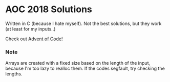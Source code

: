 # AOC 2018 Solutions

Written in C (because I hate myself).
Not the best solutions, but they work (at least for my inputs..)

Check out [Advent of Code!](https://adventofcode.com/)

### Note
Arrays are created with a fixed size based on the length of the input, because I'm too lazy to realloc them.
If the codes segfault, try checking the lengths.
